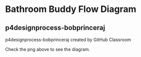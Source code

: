 # Bathroom Buddy Flow Diagram
## p4designprocess-bobprinceraj
p4designprocess-bobprinceraj created by GitHub Classroom

Check the png above to see the diagram.
